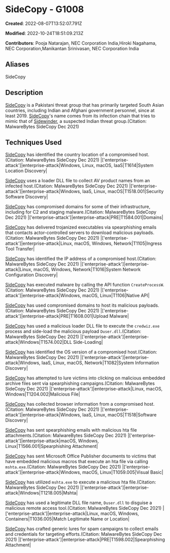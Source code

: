 # SideCopy - G1008

**Created**: 2022-08-07T13:52:07.791Z

**Modified**: 2022-10-24T18:51:09.213Z

**Contributors**: Pooja Natarajan, NEC Corporation India,Hiroki Nagahama, NEC Corporation,Manikantan Srinivasan, NEC Corporation India

## Aliases

SideCopy

## Description

[SideCopy](https://attack.mitre.org/groups/G1008) is a Pakistani threat group that has primarily targeted South Asian countries, including Indian and Afghani government personnel, since at least 2019. [SideCopy](https://attack.mitre.org/groups/G1008)'s name comes from its infection chain that tries to mimic that of [Sidewinder](https://attack.mitre.org/groups/G0121), a suspected Indian threat group.(Citation: MalwareBytes SideCopy Dec 2021)

## Techniques Used


[SideCopy](https://attack.mitre.org/groups/G1008) has identified the country location of a compromised host.(Citation: MalwareBytes SideCopy Dec 2021)
|['enterprise-attack']|enterprise-attack|Windows, Linux, macOS, IaaS|T1614|System Location Discovery|


[SideCopy](https://attack.mitre.org/groups/G1008) uses a loader DLL file to collect AV product names from an infected host.(Citation: MalwareBytes SideCopy Dec 2021)
|['enterprise-attack']|enterprise-attack|Windows, IaaS, Linux, macOS|T1518.001|Security Software Discovery|


[SideCopy](https://attack.mitre.org/groups/G1008) has compromised domains for some of their infrastructure, including for C2 and staging malware.(Citation: MalwareBytes SideCopy Dec 2021)
|['enterprise-attack']|enterprise-attack|PRE|T1584.001|Domains|


[SideCopy](https://attack.mitre.org/groups/G1008) has delivered trojanized executables via spearphishing emails that contacts actor-controlled servers to download malicious payloads.(Citation: MalwareBytes SideCopy Dec 2021)
|['enterprise-attack']|enterprise-attack|Linux, macOS, Windows, Network|T1105|Ingress Tool Transfer|


[SideCopy](https://attack.mitre.org/groups/G1008) has identified the IP address of a compromised host.(Citation: MalwareBytes SideCopy Dec 2021)
|['enterprise-attack']|enterprise-attack|Linux, macOS, Windows, Network|T1016|System Network Configuration Discovery|


 [SideCopy](https://attack.mitre.org/groups/G1008) has executed malware by calling the API function `CreateProcessW`.(Citation: MalwareBytes SideCopy Dec 2021)
|['enterprise-attack']|enterprise-attack|Windows, macOS, Linux|T1106|Native API|


[SideCopy](https://attack.mitre.org/groups/G1008) has used compromised domains to host its malicious payloads.(Citation: MalwareBytes SideCopy Dec 2021)
|['enterprise-attack']|enterprise-attack|PRE|T1608.001|Upload Malware|


[SideCopy](https://attack.mitre.org/groups/G1008) has used a malicious loader DLL file to execute the `credwiz.exe` process and side-load the malicious payload `Duser.dll`.(Citation: MalwareBytes SideCopy Dec 2021)
|['enterprise-attack']|enterprise-attack|Windows|T1574.002|DLL Side-Loading|


[SideCopy](https://attack.mitre.org/groups/G1008) has identified the OS version of a compromised host.(Citation: MalwareBytes SideCopy Dec 2021)
|['enterprise-attack']|enterprise-attack|Windows, IaaS, Linux, macOS, Network|T1082|System Information Discovery|


[SideCopy](https://attack.mitre.org/groups/G1008) has attempted to lure victims into clicking on malicious embedded archive files sent via spearphishing campaigns.(Citation: MalwareBytes SideCopy Dec 2021)
|['enterprise-attack']|enterprise-attack|Linux, macOS, Windows|T1204.002|Malicious File|


[SideCopy](https://attack.mitre.org/groups/G1008) has collected browser information from a compromised host.(Citation: MalwareBytes SideCopy Dec 2021)
|['enterprise-attack']|enterprise-attack|Windows, IaaS, Linux, macOS|T1518|Software Discovery|


[SideCopy](https://attack.mitre.org/groups/G1008) has sent spearphishing emails with malicious hta file attachments.(Citation: MalwareBytes SideCopy Dec 2021)
|['enterprise-attack']|enterprise-attack|macOS, Windows, Linux|T1566.001|Spearphishing Attachment|


[SideCopy](https://attack.mitre.org/groups/G1008) has sent Microsoft Office Publisher documents to victims that have embedded malicious macros that execute an hta file via calling `mshta.exe`.(Citation: MalwareBytes SideCopy Dec 2021)
|['enterprise-attack']|enterprise-attack|Windows, macOS, Linux|T1059.005|Visual Basic|


[SideCopy](https://attack.mitre.org/groups/G1008) has utilized `mshta.exe` to execute a malicious hta file.(Citation: MalwareBytes SideCopy Dec 2021)
|['enterprise-attack']|enterprise-attack|Windows|T1218.005|Mshta|


[SideCopy](https://attack.mitre.org/groups/G1008) has used a legitimate DLL file name, `Duser.dll` to disguise a malicious remote access tool.(Citation: MalwareBytes SideCopy Dec 2021)
|['enterprise-attack']|enterprise-attack|Linux, macOS, Windows, Containers|T1036.005|Match Legitimate Name or Location|


[SideCopy](https://attack.mitre.org/groups/G1008) has crafted generic lures for spam campaigns to collect emails and credentials for targeting efforts.(Citation: MalwareBytes SideCopy Dec 2021)
|['enterprise-attack']|enterprise-attack|PRE|T1598.002|Spearphishing Attachment|

